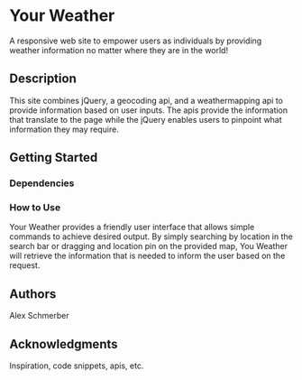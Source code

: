 # Your Weather

A responsive web site to empower users as individuals by providing weather information no matter where they are in the world!

## Description

This site combines jQuery, a geocoding api, and a weathermapping api to provide information based on user inputs. The apis provide the information that translate to the page while the jQuery enables users to pinpoint what information they may require. 

## Getting Started

### Dependencies

### How to Use

Your Weather provides a friendly user interface that allows simple commands to achieve desired output. 
By simply searching by location in the search bar or dragging and location pin on the provided map, You Weather will retrieve the information that is needed to inform the user based on the request.

## Authors

Alex Schmerber

## Acknowledgments

Inspiration, code snippets, apis, etc.
